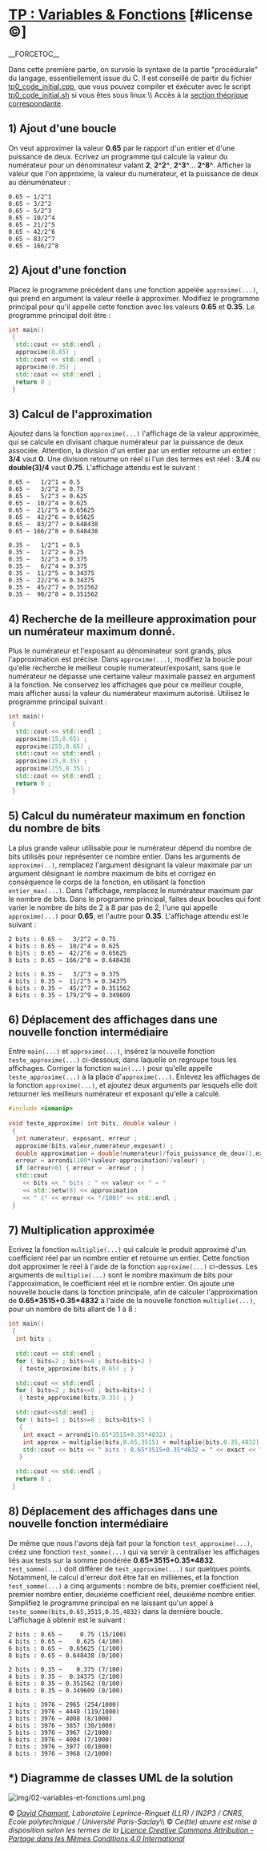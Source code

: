 # [TP : Variables & Fonctions](README.md "wikilink") \[\#license ©\]

\_\_FORCETOC\_\_

Dans cette première partie, on survole la syntaxe de la partie "procédurale" du langage, essentiellement issue du C. Il est conseillé de partir du fichier [tp0\_code\_initial.cpp](coefs-old/tp0_code_initial.cpp "wikilink"), que vous pouvez compiler et éxécuter avec le script [tp0\_code\_initial.sh](coefs-old/tp0_code_initial.sh "wikilink") si vous êtes sous linux.\\\\ Accès à la [section théorique correspondante](FondamentauxVariablesFonctions "wikilink").

## 1\) Ajout d'une boucle

On veut approximer la valeur **0.65** par le rapport d'un entier et d'une puissance de deux. Ecrivez un programme qui calcule la valeur du numérateur pour un dénominateur valant **2**, **2^2^**, **2^3^**... **2^8^**. Afficher la valeur que l'on approxime, la valeur du numérateur, et la puissance de deux au dénuménateur :

    0.65 ~ 1/2^1
    0.65 ~ 3/2^2
    0.65 ~ 5/2^3
    0.65 ~ 10/2^4
    0.65 ~ 21/2^5
    0.65 ~ 42/2^6
    0.65 ~ 83/2^7
    0.65 ~ 166/2^8

## 2\) Ajout d'une fonction

Placez le programme précédent dans une fonction appelée `approxime(...)`, qui prend en argument la valeur réelle à approximer. Modifiez le programme principal pour qu'il appelle cette fonction avec les valeurs **0.65** et **0.35**. Le programme principal doit être :

``` cpp
int main()
 {
  std::cout << std::endl ;
  approxime(0.65) ;
  std::cout << std::endl ;
  approxime(0.35) ;
  std::cout << std::endl ;
  return 0 ;
 }
```

## 3\) Calcul de l'approximation

Ajoutez dans la fonction `approxime(...)` l'affichage de la valeur approximée, qui se calcule en divisant chaque numérateur par la puissance de deux associée. Attention, la division d'un entier par un entier retourne un entier : **3/4** vaut **0**. Une division retourne un réel si l'un des termes est réel : **3./4** ou **double(3)/4** vaut **0.75**. L'affichage attendu est le suivant :

    0.65 ~   1/2^1 = 0.5
    0.65 ~   3/2^2 = 0.75
    0.65 ~   5/2^3 = 0.625
    0.65 ~  10/2^4 = 0.625
    0.65 ~  21/2^5 = 0.65625
    0.65 ~  42/2^6 = 0.65625
    0.65 ~  83/2^7 = 0.648438
    0.65 ~ 166/2^8 = 0.648438
    
    0.35 ~   1/2^1 = 0.5
    0.35 ~   1/2^2 = 0.25
    0.35 ~   3/2^3 = 0.375
    0.35 ~   6/2^4 = 0.375
    0.35 ~  11/2^5 = 0.34375
    0.35 ~  22/2^6 = 0.34375
    0.35 ~  45/2^7 = 0.351562
    0.35 ~  90/2^8 = 0.351562

## 4\) Recherche de la meilleure approximation pour un numérateur maximum donné.

Plus le numérateur et l'exposant au dénominateur sont grands, plus l'approximation est précise. Dans `approxime(...)`, modifiez la boucle pour qu'elle recherche le meilleur couple numerateur/exposant, sans que le numérateur ne dépasse une certaine valeur maximale passez en argument à la fonction. Ne conservez les affichages que pour ce meilleur couple, mais afficher aussi la valeur du numérateur maximum autorisé. Utilisez le programme principal suivant :

``` cpp
int main()
 {
  std::cout << std::endl ;
  approxime(15,0.65) ;
  approxime(255,0.65) ;
  std::cout << std::endl ;
  approxime(15,0.35) ;
  approxime(255,0.35) ;
  std::cout << std::endl ;
  return 0 ;
 }
```

## 5\) Calcul du numérateur maximum en fonction du nombre de bits

La plus grande valeur utilisable pour le numérateur dépend du nombre de bits utilisés pour représenter ce nombre entier. Dans les arguments de `approxime(..)`, remplacez l'argument désignant la valeur maximale par un argument désignant le nombre maximum de bits et corrigez en conséquence le corps de la fonction, en utilisant la fonction `entier_max(...)`. Dans l'affichage, remplacez le numérateur maximum par le nombre de bits. Dans le programme principal, faites deux boucles qui font varier le nombre de bits de 2 à 8 par pas de 2, l'une qui appelle `approxime(...)` pour **0.65**, et l'autre pour **0.35**. L'affichage attendu est le suivant :

    2 bits : 0.65 ~   3/2^2 = 0.75
    4 bits : 0.65 ~  10/2^4 = 0.625
    6 bits : 0.65 ~  42/2^6 = 0.65625
    8 bits : 0.65 ~ 166/2^8 = 0.648438
    
    2 bits : 0.35 ~   3/2^3 = 0.375
    4 bits : 0.35 ~  11/2^5 = 0.34375
    6 bits : 0.35 ~  45/2^7 = 0.351562
    8 bits : 0.35 ~ 179/2^9 = 0.349609

## 6\) Déplacement des affichages dans une nouvelle fonction intermédiaire

Entre `main(...)` et `approxime(...)`, insérez la nouvelle fonction `teste_approxime(...)` ci-dessous, dans laquelle on regroupe tous les affichages. Corriger la fonction `main(...)` pour qu'elle appelle `teste_approxime(...)` à la place d'`approxime(...)`. Enlevez les affichages de la fonction `approxime(...)`, et ajoutez deux arguments par lesquels elle doit retourner les meilleurs numérateur et exposant qu'elle a calculé.

``` cpp
#include <iomanip>  
  
void teste_approxime( int bits, double valeur )
 {
  int numerateur, exposant, erreur ;
  approxime(bits,valeur,numerateur,exposant) ;
  double approximation = double(numerateur)/fois_puissance_de_deux(1,exposant) ;
  erreur = arrondi(100*(valeur-approximation)/valeur) ;
  if (erreur<0) { erreur = -erreur ; }
  std::cout
    << bits << " bits : " << valeur << " ~ "
    << std::setw(8) << approximation
    << " (" << erreur << "/100)" << std::endl ;
 }
```

## 7\) Multiplication approximée

Ecrivez la fonction `multiplie(...)` qui calcule le produit approximé d'un coefficient réel par un nombre entier et retourne un entier. Cette fonction doit approximer le réel à l'aide de la fonction `approxime(...)` ci-dessus. Les arguments de `multiplie(...)` sont le nombre maximum de bits pour l'approximation, le coefficient réel et le nombre entier. On ajoute une nouvelle boucle dans la fonction principale, afin de calculer l'approximation de **0.65\*3515+0.35\*4832** à l'aide de la nouvelle fonction `multiplie(...)`, pour un nombre de bits allant de 1 à 8 :

``` cpp
int main()
 {
  int bits ;
  
  std::cout << std::endl ;
  for ( bits=2 ; bits<=8 ; bits=bits+2 )
   { teste_approxime(bits,0.65) ; }

  std::cout << std::endl ;
  for ( bits=2 ; bits<=8 ; bits=bits+2 )
   { teste_approxime(bits,0.35) ; }

  std::cout<<std::endl ;
  for ( bits=1 ; bits<=8 ; bits=bits+1 )
   {
    int exact = arrondi(0.65*3515+0.35*4832) ;
    int approx = multiplie(bits,0.65,3515) + multiplie(bits,0.35,4832) ;
    std::cout << bits << " bits : 0.65*3515+0.35*4832 = " << exact << " ~ " << approx << std::endl ;
   }

  std::cout << std::endl ;
  return 0 ;
 }
```

## 8\) Déplacement des affichages dans une nouvelle fonction intermédiaire

De même que nous l'avons déjà fait pour la fonction `test_approxime(...)`, créez une fonction `test_somme(...)` qui va servir à centraliser les affichages liés aux tests sur la somme pondérée **0.65\*3515+0.35\*4832**. `test_somme(...)` doit différer de `test_approxime(...)` sur quelques points. Notamment, le calcul d'erreur doit être fait en millièmes, et la fonction `test_somme(...)` a cinq arguments : nombre de bits, premier coefficient réel, premier nombre entier, deuxième coefficient réel, deuxième nombre entier. Simplifiez le programme principal en ne laissant qu'un appel à `teste_somme(bits,0.65,3515,0.35,4832)` dans la dernière boucle. L'affichage à obtenir est le suivant :

    2 bits : 0.65 ~     0.75 (15/100)
    4 bits : 0.65 ~    0.625 (4/100)
    6 bits : 0.65 ~  0.65625 (1/100)
    8 bits : 0.65 ~ 0.648438 (0/100)
    
    2 bits : 0.35 ~    0.375 (7/100)
    4 bits : 0.35 ~  0.34375 (2/100)
    6 bits : 0.35 ~ 0.351562 (0/100)
    8 bits : 0.35 ~ 0.349609 (0/100)
    
    1 bits : 3976 ~ 2965 (254/1000)
    2 bits : 3976 ~ 4448 (119/1000)
    3 bits : 3976 ~ 4008 (8/1000)
    4 bits : 3976 ~ 3857 (30/1000)
    5 bits : 3976 ~ 3967 (2/1000)
    6 bits : 3976 ~ 4004 (7/1000)
    7 bits : 3976 ~ 3977 (0/1000)
    8 bits : 3976 ~ 3968 (2/1000)

## \*) Diagramme de classes UML de la solution

![img/02-variables-et-fonctions.uml.png](img/02-variables-et-fonctions.uml.png "img/02-variables-et-fonctions.uml.png")

© *[David Chamont](http://llr.in2p3.fr/spip.php?page=view_person&personID=121), Laboratoire Leprince-Ringuet (LLR) / IN2P3 / CNRS, Ecole polytechnique / Université Paris-Saclay*\\\\ © *Ce(tte) œuvre est mise à disposition selon les termes de la [Licence Creative Commons Attribution - Partage dans les Mêmes Conditions 4.0 International](http://creativecommons.org/licenses/by-sa/4.0/)*
